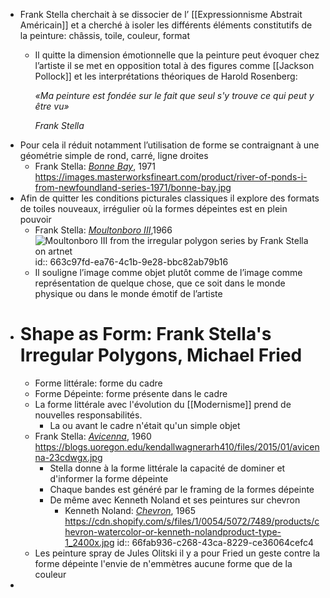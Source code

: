 - Frank Stella cherchait à se dissocier de l’ [[Expressionnisme Abstrait Américain]] et a cherché à isoler les différents éléments constitutifs de la peinture: châssis, toile, couleur, format
	- Il quitte la dimension émotionnelle que la peinture peut évoquer chez l’artiste il se met en opposition total à des figures comme [[Jackson Pollock]] et les interprétations théoriques de Harold Rosenberg:
	  
	  *«Ma peinture est fondée sur le fait que seul s'y trouve ce qui peut y être vu»*
	  
	  *Frank Stella*
- Pour cela il réduit notamment l’utilisation de forme se contraignant à une géométrie simple de rond, carré, ligne droites
	- Frank Stella: [*Bonne Bay*](http://www.artnet.fr/artistes/frank-stella/bonne-bay-a-5xu4JxR2GX6Fx5Hd6oPWjg2), 1971 https://images.masterworksfineart.com/product/river-of-ponds-i-from-newfoundland-series-1971/bonne-bay.jpg
- Afin de quitter les conditions picturales classiques il explore des formats de toiles nouveaux, irrégulier où la formes dépeintes est en plein pouvoir
	- Frank Stella: [*Moultonboro III*](https://www.artnet.com/artists/frank-stella/moultonboro-iii-from-the-irregular-polygon-series-VBg6eu5YmAS1ACUZTjJ9lw2),1966 ![Moultonboro III from the irregular polygon series by Frank Stella on artnet](https://www.artnet.com/WebServices/images/ll00193lldSy9GFgneECfDrCWvaHBOcUbaE/frank-stella-moultonboro-iii-(from-the-irregular-polygon-series).jpg)
	  id:: 663c97fd-ea76-4c1b-9e28-bbc82ab79b16
	- Il souligne l’image comme objet plutôt comme de l’image comme représentation de quelque chose, que ce soit dans le monde physique ou dans le monde émotif de l’artiste
- # Shape as Form: Frank Stella's Irregular Polygons, Michael Fried
	- Forme littérale: forme du cadre
	- Forme Dépeinte: forme présente dans le cadre
	- La forme littérale avec l'évolution du [[Modernisme]] prend de nouvelles responsabilités.
		- La ou avant le cadre n'était qu'un simple objet
	- Frank Stella: [*Avicenna*](https://bpb-us-e1.wpmucdn.com/blogs.uoregon.edu/dist/6/10359/files/2015/01/avicenna-23cdwgx.jpg), 1960 https://blogs.uoregon.edu/kendallwagnerarh410/files/2015/01/avicenna-23cdwgx.jpg
		- Stella donne à la forme littérale la capacité de dominer et d'informer la forme dépeinte
		- Chaque bandes est généré par le framing de la formes dépeinte
		- De même avec Kenneth Noland et ses peintures sur chevron
			- Kenneth Noland: [*Chevron*](https://www.rogallery.com/artists/kenneth-noland/chevron/), 1965 https://cdn.shopify.com/s/files/1/0054/5072/7489/products/chevron-watercolor-or-kenneth-nolandproduct-type-1_2400x.jpg
			  id:: 66fab936-c268-43ca-8229-ce36064cefc4
	- Les peinture spray de Jules Olitski il y a pour Fried un geste contre la forme dépeinte l'envie de n'emmètres aucune forme que de la couleur
-